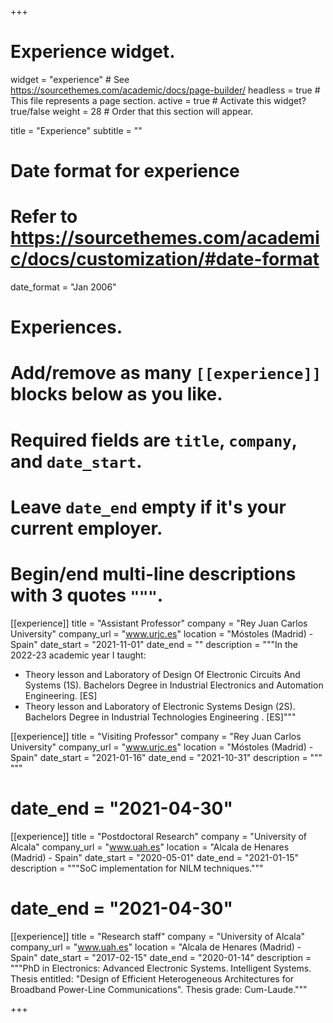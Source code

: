 +++
# Experience widget.
widget = "experience"  # See https://sourcethemes.com/academic/docs/page-builder/
headless = true  # This file represents a page section.
active = true  # Activate this widget? true/false
weight = 28  # Order that this section will appear.

title = "Experience"
subtitle = ""

# Date format for experience
#  Refer to https://sourcethemes.com/academic/docs/customization/#date-format
date_format = "Jan 2006"

# Experiences.
#  Add/remove as many `[[experience]]` blocks below as you like.
#  Required fields are `title`, `company`, and `date_start`.
#  Leave `date_end` empty if it's your current employer.
#  Begin/end multi-line descriptions with 3 quotes `"""`.
[[experience]]
  title = "Assistant Professor"
  company = "Rey Juan Carlos University"
  company_url = "www.urjc.es"
  location = "Móstoles (Madrid) - Spain"
  date_start = "2021-11-01"
  date_end = "" 
  description = """In the 2022-23 academic year I taught:
  
  * Theory lesson and Laboratory of Design Of Electronic Circuits And Systems (1S). Bachelors Degree in Industrial Electronics and Automation Engineering. [ES]
  * Theory lesson and Laboratory of Electronic Systems Design (2S). Bachelors Degree in Industrial Technologies Engineering . [ES]"""


[[experience]]
  title = "Visiting Professor"
  company = "Rey Juan Carlos University"
  company_url = "www.urjc.es"
  location = "Móstoles (Madrid) - Spain"
  date_start = "2021-01-16"
  date_end = "2021-10-31" 
  description = """ """
  
# date_end = "2021-04-30"
[[experience]]
  title = "Postdoctoral Research"
  company = "University of Alcala"
  company_url = "www.uah.es"
  location = "Alcala de Henares (Madrid) - Spain"
  date_start = "2020-05-01"
  date_end = "2021-01-15" 
  description = """SoC implementation for NILM techniques."""
# date_end = "2021-04-30"

[[experience]]
  title = "Research staff"
  company = "University of Alcala"
  company_url = "www.uah.es"
  location = "Alcala de Henares (Madrid) - Spain"
  date_start = "2017-02-15"
  date_end = "2020-01-14"
  description = """PhD in Electronics: Advanced Electronic Systems. Intelligent Systems. Thesis entitled: "Design of Efficient Heterogeneous Architectures for Broadband Power-Line Communications". Thesis grade: Cum-Laude."""

+++
